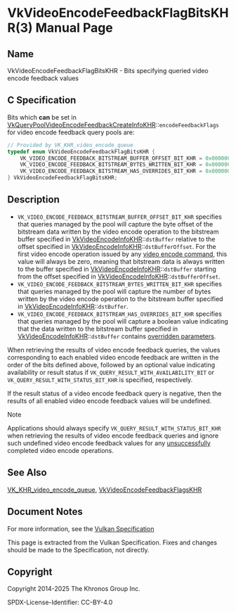 # VkVideoEncodeFeedbackFlagBitsKHR(3) Manual Page

## Name

VkVideoEncodeFeedbackFlagBitsKHR - Bits specifying queried video encode feedback values



## [](#_c_specification)C Specification

Bits which **can** be set in [VkQueryPoolVideoEncodeFeedbackCreateInfoKHR](https://registry.khronos.org/vulkan/specs/latest/man/html/VkQueryPoolVideoEncodeFeedbackCreateInfoKHR.html)::`encodeFeedbackFlags` for video encode feedback query pools are:

```c++
// Provided by VK_KHR_video_encode_queue
typedef enum VkVideoEncodeFeedbackFlagBitsKHR {
    VK_VIDEO_ENCODE_FEEDBACK_BITSTREAM_BUFFER_OFFSET_BIT_KHR = 0x00000001,
    VK_VIDEO_ENCODE_FEEDBACK_BITSTREAM_BYTES_WRITTEN_BIT_KHR = 0x00000002,
    VK_VIDEO_ENCODE_FEEDBACK_BITSTREAM_HAS_OVERRIDES_BIT_KHR = 0x00000004,
} VkVideoEncodeFeedbackFlagBitsKHR;
```

## [](#_description)Description

- `VK_VIDEO_ENCODE_FEEDBACK_BITSTREAM_BUFFER_OFFSET_BIT_KHR` specifies that queries managed by the pool will capture the byte offset of the bitstream data written by the video encode operation to the bitstream buffer specified in [VkVideoEncodeInfoKHR](https://registry.khronos.org/vulkan/specs/latest/man/html/VkVideoEncodeInfoKHR.html)::`dstBuffer` relative to the offset specified in [VkVideoEncodeInfoKHR](https://registry.khronos.org/vulkan/specs/latest/man/html/VkVideoEncodeInfoKHR.html)::`dstBufferOffset`. For the first video encode operation issued by any [video encode command](https://registry.khronos.org/vulkan/specs/latest/html/vkspec.html#video-encode-commands), this value will always be zero, meaning that bitstream data is always written to the buffer specified in [VkVideoEncodeInfoKHR](https://registry.khronos.org/vulkan/specs/latest/man/html/VkVideoEncodeInfoKHR.html)::`dstBuffer` starting from the offset specified in [VkVideoEncodeInfoKHR](https://registry.khronos.org/vulkan/specs/latest/man/html/VkVideoEncodeInfoKHR.html)::`dstBufferOffset`.
- `VK_VIDEO_ENCODE_FEEDBACK_BITSTREAM_BYTES_WRITTEN_BIT_KHR` specifies that queries managed by the pool will capture the number of bytes written by the video encode operation to the bitstream buffer specified in [VkVideoEncodeInfoKHR](https://registry.khronos.org/vulkan/specs/latest/man/html/VkVideoEncodeInfoKHR.html)::`dstBuffer`.
- `VK_VIDEO_ENCODE_FEEDBACK_BITSTREAM_HAS_OVERRIDES_BIT_KHR` specifies that queries managed by the pool will capture a boolean value indicating that the data written to the bitstream buffer specified in [VkVideoEncodeInfoKHR](https://registry.khronos.org/vulkan/specs/latest/man/html/VkVideoEncodeInfoKHR.html)::`dstBuffer` contains [overridden parameters](https://registry.khronos.org/vulkan/specs/latest/html/vkspec.html#encode-overrides).

When retrieving the results of video encode feedback queries, the values corresponding to each enabled video encode feedback are written in the order of the bits defined above, followed by an optional value indicating availability or result status if `VK_QUERY_RESULT_WITH_AVAILABILITY_BIT` or `VK_QUERY_RESULT_WITH_STATUS_BIT_KHR` is specified, respectively.

If the result status of a video encode feedback query is negative, then the results of all enabled video encode feedback values will be undefined.

Note

Applications should always specify `VK_QUERY_RESULT_WITH_STATUS_BIT_KHR` when retrieving the results of video encode feedback queries and ignore such undefined video encode feedback values for any [unsuccessfully](https://registry.khronos.org/vulkan/specs/latest/html/vkspec.html#encode-unsuccessful) completed video encode operations.

## [](#_see_also)See Also

[VK\_KHR\_video\_encode\_queue](https://registry.khronos.org/vulkan/specs/latest/man/html/VK_KHR_video_encode_queue.html), [VkVideoEncodeFeedbackFlagsKHR](https://registry.khronos.org/vulkan/specs/latest/man/html/VkVideoEncodeFeedbackFlagsKHR.html)

## [](#_document_notes)Document Notes

For more information, see the [Vulkan Specification](https://registry.khronos.org/vulkan/specs/latest/html/vkspec.html#VkVideoEncodeFeedbackFlagBitsKHR)

This page is extracted from the Vulkan Specification. Fixes and changes should be made to the Specification, not directly.

## [](#_copyright)Copyright

Copyright 2014-2025 The Khronos Group Inc.

SPDX-License-Identifier: CC-BY-4.0